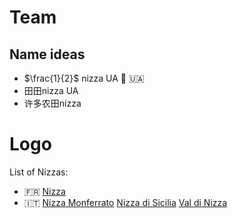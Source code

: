 # Team

## Name ideas

- $\frac{1}{2}$ nizza UA :strawberry: :ukraine:
- 田田nizza UA
- 许多农田nizza

# Logo

List of Nizzas:
- :fr:
  [Nizza](https://it.wikipedia.org/wiki/Nizza)
- :it:
  [Nizza Monferrato](https://en.wikipedia.org/wiki/Nizza_Monferrato)
  [Nizza di Sicilia](https://it.wikipedia.org/wiki/Nizza_di_Sicilia)
  [Val di Nizza](https://it.wikipedia.org/wiki/Val_di_Nizza)
